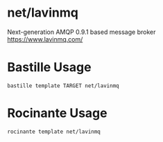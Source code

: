 # net/lavinmq
Next-generation AMQP 0.9.1 based message broker
https://www.lavinmq.com/

# Bastille Usage
```shell
bastille template TARGET net/lavinmq
```

# Rocinante Usage
```shell
rocinante template net/lavinmq
```
